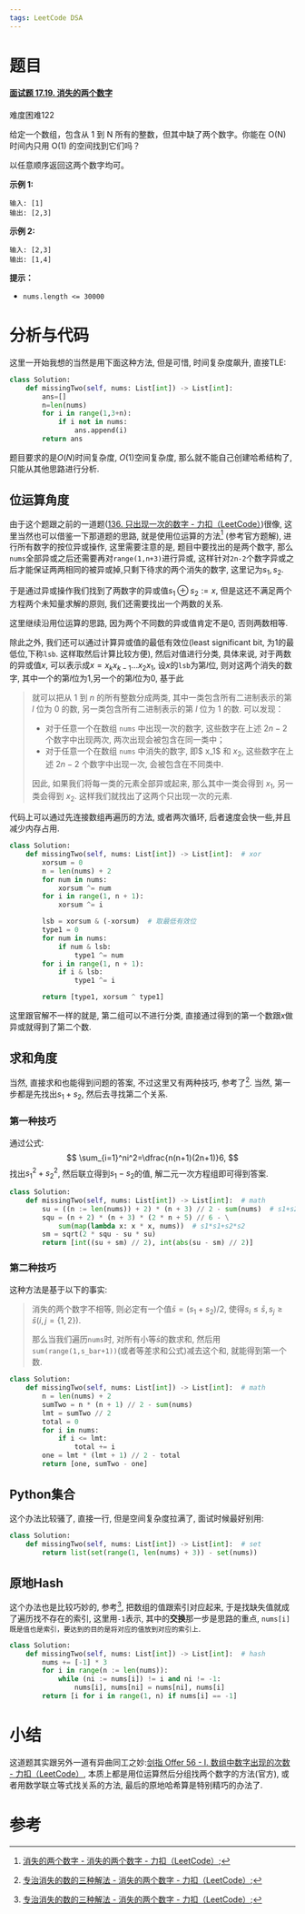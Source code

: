 ```yaml
---
tags: LeetCode DSA 
---
```




# 题目

#### [面试题 17.19. 消失的两个数字](https://leetcode.cn/problems/missing-two-lcci/)

难度困难122

给定一个数组，包含从 1 到 N 所有的整数，但其中缺了两个数字。你能在 O(N) 时间内只用 O(1) 的空间找到它们吗？

以任意顺序返回这两个数字均可。

**示例 1:**

```
输入: [1]
输出: [2,3]
```

**示例 2:**

```
输入: [2,3]
输出: [1,4]
```

**提示：**

-   `nums.length <= 30000`

# 分析与代码

这里一开始我想的当然是用下面这种方法, 但是可惜, 时间复杂度飙升, 直接TLE:

```python
class Solution:
    def missingTwo(self, nums: List[int]) -> List[int]:
        ans=[]
        n=len(nums)
        for i in range(1,3+n):
            if i not in nums:
                ans.append(i)
        return ans
```

题目要求的是$O(N)$时间复杂度, $O(1)$空间复杂度, 那么就不能自己创建哈希结构了, 只能从其他思路进行分析.

## 位运算角度

由于这个题跟之前的一道题([136. 只出现一次的数字 - 力扣（LeetCode）](https://leetcode.cn/problems/single-number/))很像, 这里当然也可以借鉴一下那道题的思路, 就是使用位运算的方法[^1] (参考官方题解), 进行所有数字的按位异或操作, 这里需要注意的是, 题目中要找出的是两个数字, 那么`nums`全部异或之后还需要再对`range(1,n+3)`进行异或, 这样针对`2n-2`个数字异或之后才能保证两两相同的被异或掉,只剩下待求的两个消失的数字, 这里记为$s_1,s_2$.

于是通过异或操作我们找到了两数字的异或值$s_1\oplus s_2:=x$, 但是这还不满足两个方程两个未知量求解的原则, 我们还需要找出一个两数的关系.

这里继续沿用位运算的思路, 因为两个不同数的异或值肯定不是$0$, 否则两数相等. 

除此之外, 我们还可以通过计算异或值的最低有效位(least significant bit, 为1的最低位,下称`lsb`. 这样取然后计算比较方便), 然后对值进行分类, 具体来说, 对于两数的异或值$x$, 可以表示成$x=x_kx_{k-1}...x_2x_1$, 设$x$的`lsb`为第$l$位, 则对这两个消失的数字, 其中一个的第$l$位为1,另一个的第$l$位为0, 基于此

>   就可以把从 $1$ 到 $n$ 的所有整数分成两类, 其中一类包含所有二进制表示的第 $l$ 位为 $0$ 的数, 另一类包含所有二进制表示的第 $l$ 位为 $1$ 的数. 可以发现：
>
>   -   对于任意一个在数组 `nums` 中出现一次的数字, 这些数字在上述 $2n−2$ 个数字中出现两次, 两次出现会被包含在同一类中；
>   -   对于任意一个在数组 `nums` 中消失的数字, 即$ x_1$ 和 $x_2$, 这些数字在上述 $2n−2$ 个数字中出现一次, 会被包含在不同类中. 
>
>   因此, 如果我们将每一类的元素全部异或起来, 那么其中一类会得到 $x_1$, 另一类会得到 $x_2$. 这样我们就找出了这两个只出现一次的元素. 

代码上可以通过先连接数组再遍历的方法, 或者两次循环, 后者速度会快一些,并且减少内存占用.

```python
class Solution:
    def missingTwo(self, nums: List[int]) -> List[int]:  # xor
        xorsum = 0
        n = len(nums) + 2
        for num in nums:
            xorsum ^= num
        for i in range(1, n + 1):
            xorsum ^= i

        lsb = xorsum & (-xorsum)  # 取最低有效位
        type1 = 0
        for num in nums:
            if num & lsb:
                type1 ^= num
        for i in range(1, n + 1):
            if i & lsb:
                type1 ^= i

        return [type1, xorsum ^ type1]
```

这里跟官解不一样的就是, 第二组可以不进行分类, 直接通过得到的第一个数跟$x$做异或就得到了第二个数.

## 求和角度

当然, 直接求和也能得到问题的答案, 不过这里又有两种技巧, 参考了[^2]. 当然, 第一步都是先找出$s_1+s_2$, 然后去寻找第二个关系.

### 第一种技巧

通过公式:
$$
\sum_{i=1}^ni^2=\dfrac{n(n+1)(2n+1)}6,
$$
找出$s_1^2+s_2^2$, 然后联立得到$s_1-s_2$的值, 解二元一次方程组即可得到答案.

```python
class Solution:
	def missingTwo(self, nums: List[int]) -> List[int]:  # math
        su = ((n := len(nums)) + 2) * (n + 3) // 2 - sum(nums)  # s1+s2
        squ = (n + 2) * (n + 3) * (2 * n + 5) // 6 - \
            sum(map(lambda x: x * x, nums))  # s1*s1+s2*s2
        sm = sqrt(2 * squ - su * su)
        return [int((su + sm) // 2), int(abs(su - sm) // 2)]
```

### 第二种技巧

这种方法是基于以下的事实:

>   消失的两个数字不相等, 则必定有一个值$\bar s=(s_1+s_2)/2$, 使得$s_i\leq\bar s,s_j\geq\bar s(i,j=\{1,2\})$.
>
>   那么当我们遍历`nums`时, 对所有小等$\bar s$的数求和, 然后用`sum(range(1,s_bar+1))`(或者等差求和公式)减去这个和, 就能得到第一个数. 

```python
class Solution:
	def missingTwo(self, nums: List[int]) -> List[int]:  # math
        n = len(nums) + 2
        sumTwo = n * (n + 1) // 2 - sum(nums)
        lmt = sumTwo // 2
        total = 0
        for i in nums:
            if i <= lmt:
                total += i
        one = lmt * (lmt + 1) // 2 - total
        return [one, sumTwo - one]
```



## Python集合

这个办法比较骚了, 直接一行, 但是空间复杂度拉满了, 面试时候最好别用:

```python
class Solution:
    def missingTwo(self, nums: List[int]) -> List[int]:  # set
        return list(set(range(1, len(nums) + 3)) - set(nums))
```

## 原地Hash

这个办法也是比较巧妙的, 参考[^2], 把数组的值跟索引对应起来, 于是找缺失值就成了遍历找不存在的索引, 这里用`-1`表示, 其中的**交换**那一步是思路的重点, `nums[i]既是值也是索引，要达到的目的是将对应的值放到对应的索引上`. 

```python
class Solution:
    def missingTwo(self, nums: List[int]) -> List[int]:  # hash
        nums += [-1] * 3
        for i in range(n := len(nums)):
            while (ni := nums[i]) != i and ni != -1:
                nums[i], nums[ni] = nums[ni], nums[i]
        return [i for i in range(1, n) if nums[i] == -1]
```



# 小结

这道题其实跟另外一道有异曲同工之妙:[剑指 Offer 56 - I. 数组中数字出现的次数 - 力扣（LeetCode）](https://leetcode.cn/problems/shu-zu-zhong-shu-zi-chu-xian-de-ci-shu-lcof/), 本质上都是用位运算然后分组找两个数字的方法(官方), 或者用数学联立等式找关系的方法, 最后的原地哈希算是特别精巧的办法了.

# 参考

[^1]:[消失的两个数字 - 消失的两个数字 - 力扣（LeetCode）](https://leetcode.cn/problems/missing-two-lcci/solution/xiao-shi-de-liang-ge-shu-zi-by-leetcode-zuwq3/);
[^2]:[专治消失的数的三种解法 - 消失的两个数字 - 力扣（LeetCode）](https://leetcode.cn/problems/missing-two-lcci/solution/zhuan-zhi-xiao-shi-de-shu-de-san-chong-jie-fa-by-w/);